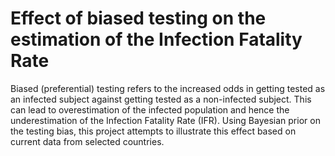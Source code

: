 # Effect of biased testing on the estimation of the Infection Fatality Rate
Biased (preferential) testing refers to the increased odds in getting tested as an infected subject against getting tested as a non-infected subject. This can lead to overestimation of the infected population and hence the underestimation of the Infection Fatality Rate (IFR). Using Bayesian prior on the testing bias, this project attempts to illustrate this effect based on current data from selected countries.
